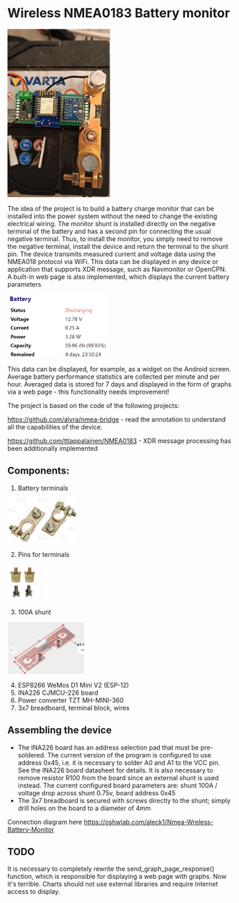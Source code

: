 Wireless NMEA0183 Battery monitor
=================

<img src="preview/info.png"></td>

The idea of the project is to build a battery charge monitor that can be installed into the power system without the need to change the existing electrical wiring. The monitor shunt is installed directly on the negative terminal of the battery and has a second pin for connecting the usual negative terminal. Thus, to install the monitor, you simply need to remove the negative terminal, install the device and return the terminal to the shunt pin.
The device transmits measured current and voltage data using the NMEA018 protocol via WiFi. This data can be displayed in any device or application that supports XDR message, such as Navmonitor or OpenCPN. A built-in web page is also implemented, which displays the current battery parameters

<img src="preview/screen.png"></td>

This data can be displayed, for example, as a widget on the Android screen. Average battery performance statistics are collected per minute and per hour. Averaged data is stored for 7 days and displayed in the form of graphs via a web page - this functionality needs improvement!

The project is based on the code of the following projects:

https://github.com/alvra/nmea-bridge - read the annotation to understand all the capabilities of the device.

https://github.com/ttlappalainen/NMEA0183 - XDR message processing has been additionally implemented

Components:
----------
1. Battery terminals

<img src="preview/terminals.png"></td>

2. Pins for terminals

<img src="preview/pins.png"></td>

3. 100A shunt

<img src="preview/shunt.png"></td>

4. ESP8266 WeMos D1 Mini V2 (ESP-12)
5. INA226 CJMCU-226 board
6. Power converter TZT MH-MINI-360
7. 3x7 breadboard, terminal block, wires

Assembling the device
  ----------
  * The INA226 board has an address selection pad that must be pre-soldered. The current version of the program is configured to use address 0x45, i.e. it is necessary to solder A0 and A1 to the VCC pin. See the INA226 board datasheet for details. It is also necessary to remove resistor R100 from the board since an external shunt is used instead. The current configured board parameters are:
  shunt 100A / voltage drop across shunt 0.75v, board address 0x45
  * The 3x7 breadboard is secured with screws directly to the shunt; simply drill holes on the board to a diameter of 4mm

Connection diagram here
https://oshwlab.com/aleck1/Nmea-Wreless-Battery-Monitor

TODO
----------
It is necessary to completely rewrite the send_graph_page_response() function, which is responsible for displaying a web page with graphs. Now it's terrible. Charts should not use external libraries and require Internet access to display.
